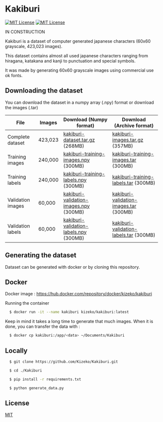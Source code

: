 
# Kakiburi

[![MIT License](https://img.shields.io/badge/License-MIT-green.svg)](https://choosealicense.com/licenses/mit/) [![MIT License](https://img.shields.io/badge/Release-0.0.1-blue)](https://google.com)

IN CONSTRUCTION

Kakiburi is a dataset of computer generated japanese characters (60x60 grayscale, 423,023 images).

This dataset contains almost all used japanese characters ranging from hiragana, katakana and kanji to punctuation and special symbols.

It was made by generating 60x60 grayscale images using commercial use ok fonts.
## Downloading the dataset

You can download the dataset in a numpy array (.npy) format or download the images (.tar)

File | Images | Download (Numpy format) | Download (Archive format)
--- | --- | --- | --- |
Complete dataset | 423,023 | [kakiburi-dataset.tar.gz](https://github.com/Kizeko/Kakiburi/releases/download/Latest/kakiburi-dataset.tar.gz) (268MB) | [kakiburi-images.tar.gz](https://github.com/Kizeko/Kakiburi/releases/download/Latest/kakiburi-images.tar.gz) (357MB)
Training images | 240,000 | [kakiburi-training-images.npy](https://google.com) (300MB) | [kakiburi-training-images.tar](https://google.com) (300MB) |
Training labels | 240,000 | [kakiburi-training-labels.npy](https://google.com) (300MB) | [kakiburi-training-labels.tar](https://google.com) (300MB)
Validation images | 60,000 | [kakiburi-validation-images.npy](https://google.com) (300MB) | [kakiburi-validation-images.tar](https://google.com) (300MB) |
Validation labels | 60,000 | [kakiburi-validation-labels.npy](https://google.com) (300MB) | [kakiburi-validation-labels.tar](https://google.com) (300MB)
    
## Generating the dataset

Dataset can be generated with docker or by cloning this repository.

## Docker

Docker image : https://hub.docker.com/repository/docker/kizeko/kakiburi

Running the container

```bash
  $ docker run -it --name kakiburi kizeko/kakiburi:latest
```

Keep in mind it takes a long time to generate that much images.
When it is done, you can transfer the data with :

```bash
  $ docker cp kakiburi:/app/<data> ~/Documents/Kakiburi
```
## Locally

```bash
  $ git clone https://github.com/Kizeko/Kakiburi.git

  $ cd ./Kakiburi

  $ pip install -r requirements.txt

  $ python generate_data.py

```


## License

[MIT](https://choosealicense.com/licenses/mit/)

